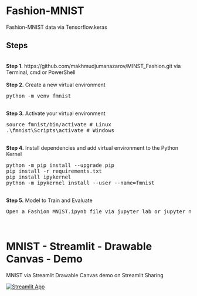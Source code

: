# Fashion-MNIST
<p>Fashion-MNIST data via Tensorflow.keras
  
## Steps
<br />
<b>Step 1.</b> https://github.com/makhmudjumanazarov/MINST_Fashion.git via Terminal, cmd or PowerShell
<br/><br/>
<b>Step 2.</b> Create a new virtual environment 
<pre>
python -m venv fmnist
</pre> 
<br/>
<b>Step 3.</b> Activate your virtual environment
<pre>
source fmnist/bin/activate # Linux
.\fmnist\Scripts\activate # Windows 
</pre>
<br/>
<b>Step 4.</b> Install dependencies and add virtual environment to the Python Kernel
<pre>
python -m pip install --upgrade pip
pip install -r requirements.txt
pip install ipykernel
python -m ipykernel install --user --name=fmnist
</pre>
<br/>
<b>Step 5.</b> Model to Train and Evaluate
<pre>
Open a Fashion MNIST.ipynb file via jupyter lab or jupyter notebook commands
</pre> 
<br/>



# MNIST - Streamlit - Drawable Canvas - Demo

MNIST via Streamlit Drawable Canvas demo on Streamlit Sharing

[![Streamlit App](https://static.streamlit.io/badges/streamlit_badge_black_white.svg)](https://share.streamlit.io/makhmudjumanazarov/MINST_Fashion/main/app.py)
